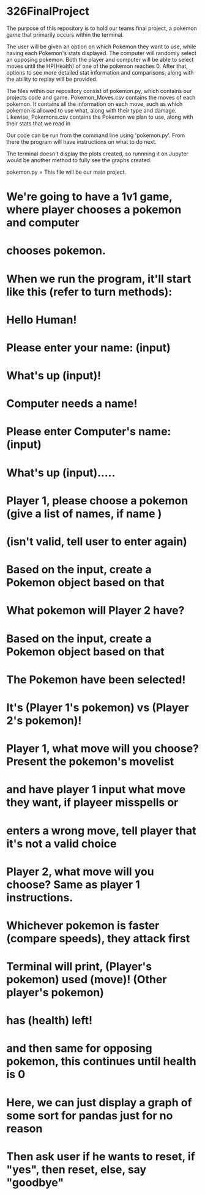 # 326FinalProject
The purpose of this repository is to hold our teams final project, a pokemon game that primarily occurs within the terminal.

The user will be given an option on which Pokemon they want to use, while having each Pokemon's stats displayed. The computer will randomly select an opposing pokemon. Both the player and computer will be able to select moves until the HP(Health) of one of the pokemon reaches 0. After that, options to see more detailed stat information and comparisons, along with the ability to replay will be provided.

The files within our repository consist of pokemon.py, which contains our projects code and game.
Pokemon_Moves.csv contains the moves of each pokemon. It contains all the information on each move, such as which pokemon is allowed to use what, along with their type and damage.
Likewise, Pokemons.csv contains the Pokemon we plan to use, along with their stats that we read in

Our code can be run from the command line using 'pokemon.py'. From there the program will have instructions on what to do next.

The terminal doesn't display the plots created, so runnning it on Jupyter would be another method to fully see the graphs created.

pokemon.py = This file will be our main project. 
# We're going to have a 1v1 game, where player chooses a pokemon and computer
# chooses pokemon.

# When we run the program, it'll start like this (refer to turn methods):

# Hello Human!
# Please enter your name: (input)
# What's up (input)!

# Computer needs a name!
# Please enter Computer's name: (input)
# What's up (input).....
#
# Player 1, please choose a pokemon (give a list of names, if name )
#                                   (isn't valid, tell user to enter again)
#
# Based on the input, create a Pokemon object based on that
#
# What pokemon will Player 2 have?
# Based on the input, create a Pokemon object based on that
#
#
# The Pokemon have been selected!
# It's (Player 1's pokemon) vs (Player 2's pokemon)!
#
#
# Player 1, what move will you choose? Present the pokemon's movelist
# and have player 1 input what move they want, if playeer misspells or
# enters a wrong move, tell player that it's not a valid choice
#
# Player 2, what move will you choose? Same as player 1 instructions.
#
# Whichever pokemon is faster (compare speeds), they attack first
#
#
# Terminal will print, (Player's pokemon) used (move)! (Other player's pokemon)
# has (health) left!
#
# and then same for opposing pokemon, this continues until health is 0
#
#
# Here, we can just display a graph of some sort for pandas just for no reason
#
# Then ask user if he wants to reset, if "yes", then reset, else, say "goodbye"
#
#